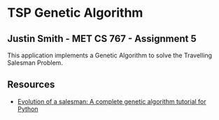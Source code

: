 # TSP Genetic Algorithm

## Justin Smith - MET CS 767 - Assignment 5

This application implements a Genetic Algorithm to solve the Travelling Salesman Problem.

## Resources

- [Evolution of a salesman: A complete genetic algorithm tutorial for Python](https://towardsdatascience.com/evolution-of-a-salesman-a-complete-genetic-algorithm-tutorial-for-python-6fe5d2b3ca35)

